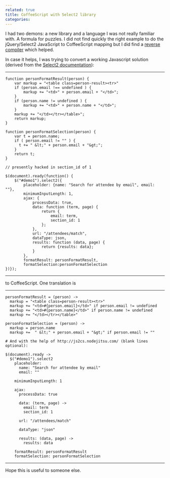 ```yaml
---
related: true
title: CoffeeScript with Select2 library
categories: 
---
```

I had two demons: a new library and a language I was not really familiar with.
A formula for puzzles. I did not find quickly the right example to do the
jQuery/Select2 JavaScript to CoffeeScript mapping but I did find a [reverse
compiler][1] which helped.

In case it helps, I was trying to convert a working Javascript solution
(derived from the [Select2 documentation][2]):

* * *


    function personFormatResult(person) {
        var markup = "<table class=person-result><tr>"
        if (person.email !== undefined ) {
            markup += "<td>" + person.email + "</td>";
        }
        if (person.name != undefined ) {
            markup += "<td>" + person.name + "</td>";
        }
        markup += "</td></tr></table>";
        return markup;
    }

    function personFormatSelection(person) {
        var t = person.name;
        if ( person.email != "" ) {
          t += " &lt;" + person.email + "&gt;";
        }
        return t;
    }

    // presently hacked in section_id of 1

    $(document).ready(function() {
        $("#demo1").select2({
            placeholder: {name: "Search for attendee by email", email: ""},
            minimumInputLength: 1,
            ajax: {
                processData: true,
                data: function (term, page) {
                    return {
                        email: term,
                        section_id: 1
                    };
                },
                url: "/attendees/match",
                dataType: json,
                results: function (data, page) {
                    return {results: data};
                }
            },
            formatResult: personFormatResult,
            formatSelection:personFormatSelection
    })});

* * *

to CoffeeScript. One translation is

* * *

    personFormatResult = (person) ->
      markup = "<table class=person-result><tr>"
      markup += "<td>#{person.email}</td>" if person.email != undefined
      markup += "<td>#{person.name}</td>" if person.name != undefined
      markup += "</td></tr></table>"

    personFormatSelection = (person) ->
      markup = person.name
      markup +=  " &lt;" + person.email + "&gt;" if person.email != ""

    # And with the help of http://js2cs.nodejitsu.com/ (blank lines optional):

    $(document).ready ->
      $("#demo1").select2
        placeholder:
          name: "Search for attendee by email"
          email: ""

        minimumInputLength: 1

        ajax:
          processData: true

          data: (term, page) ->
            email: term
            section_id: 1

          url: "/attendees/match"

          dataType: "json"

          results: (data, page) ->
            results: data

        formatResult: personFormatResult
        formatSelection: personFormatSelection


* * *

Hope this is useful to someone else.

[1]: http://js2cs.nodejitsu.com/
[2]: http://ivaynberg.github.com/select2/

